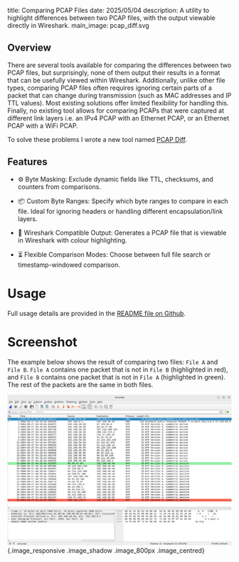 title: Comparing PCAP Files
date: 2025/05/04
description: A utility to highlight differences between two PCAP files, with the output viewable directly in Wireshark.
main_image: pcap_diff.svg

## Overview
There are several tools available for comparing the differences between two PCAP files, but surprisingly, none of them output their results in a format that can be usefully viewed within Wireshark. Additionally, unlike other file types, comparing PCAP files often requires ignoring certain parts of a packet that can change during transmission (such as MAC addresses and IP TTL values). Most existing solutions offer limited flexibility for handling this. Finally, no existing tool allows for comparing PCAPs that were captured at different link layers i.e. an IPv4 PCAP with an Ethernet PCAP, or an Ethernet PCAP with a WiFi PCAP.

To solve these problems I wrote a new tool named [PCAP Diff](https://github.com/jgibbard/pcap_diff).

## Features

- ⚙️ Byte Masking: Exclude dynamic fields like TTL, checksums, and counters from comparisons.

- 📦 Custom Byte Ranges: Specify which byte ranges to compare in each file. Ideal for ignoring headers or handling different encapsulation/link layers.

- 🦈 Wireshark Compatible Output: Generates a PCAP file that is viewable in Wireshark with colour highlighting.

- ⏳  Flexible Comparison Modes: Choose between full file search or timestamp-windowed comparison.

# Usage
Full usage details are provided in the [README file on Github](https://github.com/jgibbard/pcap_diff).

# Screenshot
The example below shows the result of comparing two files: `File A` and `File B`. `File A` contains one packet that is not in `File B` (highlighted in red), and `File B` contains one packet that is not in `File A` (highlighted in green). The rest of the packets are the same in both files.

![](pcap_diff_basic.png){.image_responsive .image_shadow .image_800px .image_centred}